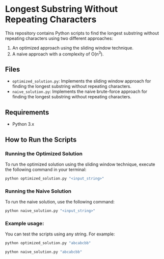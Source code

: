 # Longest Substring Without Repeating Characters

This repository contains Python scripts to find the longest substring without repeating characters using two different approaches:
1. An optimized approach using the sliding window technique.
2. A naive approach with a complexity of O(n<sup>3</sup>).

## Files
- `optimized_solution.py`: Implements the sliding window approach for finding the longest substring without repeating characters.
- `naive_solution.py`: Implements the naive brute-force approach for finding the longest substring without repeating characters.

## Requirements
- Python 3.x

## How to Run the Scripts

### Running the Optimized Solution
To run the optimized solution using the sliding window technique, execute the following command in your terminal:
```bash
python optimized_solution.py "<input_string>"
```
### Running the Naive Solution
To run the naive solution, use the following command:
```bash
python naive_solution.py "<input_string>"
```

### Example usage:
You can test the scripts using any string. For example:

```bash
python optimized_solution.py "abcabcbb"
```

```bash
python naive_solution.py "abcabcbb"
```